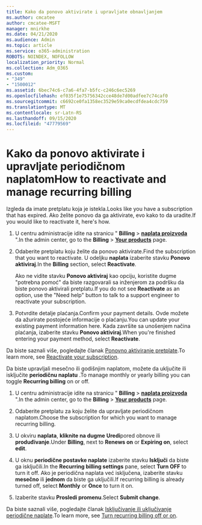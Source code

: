 ```yaml
---
title: Kako da ponovo aktivirate i upravljate obnavljanjem
ms.author: cmcatee
author: cmcatee-MSFT
manager: mnirkhe
ms.date: 04/21/2020
ms.audience: Admin
ms.topic: article
ms.service: o365-administration
ROBOTS: NOINDEX, NOFOLLOW
localization_priority: Normal
ms.collection: Adm_O365
ms.custom:
- "349"
- "1500012"
ms.assetid: 6bec74c6-c7a6-4fa7-b5fc-c246c6ec5269
ms.openlocfilehash: ef035f1e75756342cce48de7d00adfee7c74caf0
ms.sourcegitcommit: c6692ce0fa1358ec3529e59ca0ecdfdea4cdc759
ms.translationtype: MT
ms.contentlocale: sr-Latn-RS
ms.lasthandoff: 09/15/2020
ms.locfileid: "47779569"
---
```

# <a name="how-to-reactivate-and-manage-recurring-billing"></a><span data-ttu-id="f7b9d-102">Kako da ponovo aktivirate i upravljate periodičnom naplatom</span><span class="sxs-lookup"><span data-stu-id="f7b9d-102">How to reactivate and manage recurring billing</span></span>

<span data-ttu-id="f7b9d-103">Izgleda da imate pretplatu koja je istekla.</span><span class="sxs-lookup"><span data-stu-id="f7b9d-103">Looks like you have a subscription that has expired.</span></span> <span data-ttu-id="f7b9d-104">Ako želite ponovo da ga aktivirate, evo kako to da uradite.</span><span class="sxs-lookup"><span data-stu-id="f7b9d-104">If you would like to reactivate it, here's how.</span></span>
  
1. <span data-ttu-id="f7b9d-105">U centru administracije idite na stranicu " **Billing** \> **[naplata proizvoda](https://go.microsoft.com/fwlink/p/?linkid=842054)** ".</span><span class="sxs-lookup"><span data-stu-id="f7b9d-105">In the admin center, go to the **Billing** \> **[Your products](https://go.microsoft.com/fwlink/p/?linkid=842054)** page.</span></span>

2. <span data-ttu-id="f7b9d-106">Odaberite pretplatu koju želite da ponovo aktivirate.</span><span class="sxs-lookup"><span data-stu-id="f7b9d-106">Find the subscription that you want to reactivate.</span></span> <span data-ttu-id="f7b9d-107">U odeljku **naplata** izaberite stavku  **Ponovo aktiviraj**.</span><span class="sxs-lookup"><span data-stu-id="f7b9d-107">In the **Billing** section, select  **Reactivate**.</span></span>

    <span data-ttu-id="f7b9d-108">Ako ne vidite stavku **Ponovo aktiviraj** kao opciju, koristite dugme "potrebna pomoć" da biste razgovarali sa inženjerom za podršku da biste ponovo aktivirali pretplatu.</span><span class="sxs-lookup"><span data-stu-id="f7b9d-108">If you do not see **Reactivate** as an option, use the "Need help" button to talk to a support engineer to reactivate your subscription.</span></span>

3. <span data-ttu-id="f7b9d-109">Potvrdite detalje plaćanja.</span><span class="sxs-lookup"><span data-stu-id="f7b9d-109">Confirm your payment details.</span></span> <span data-ttu-id="f7b9d-110">Ovde možete da ažurirate postojeće informacije o plaćanju.</span><span class="sxs-lookup"><span data-stu-id="f7b9d-110">You can update your existing payment information here.</span></span> <span data-ttu-id="f7b9d-111">Kada završite sa unošenjem načina plaćanja, izaberite stavku **Ponovo aktiviraj**.</span><span class="sxs-lookup"><span data-stu-id="f7b9d-111">When you're finished entering your payment method, select **Reactivate**.</span></span>

<span data-ttu-id="f7b9d-112">Da biste saznali više, pogledajte članak [Ponovno aktiviranje pretplate](https://docs.microsoft.com/microsoft-365/commerce/subscriptions-and-billing/reactivate-your-subscription).</span><span class="sxs-lookup"><span data-stu-id="f7b9d-112">To learn more, see [Reactivate your subscription](https://docs.microsoft.com/microsoft-365/commerce/subscriptions-and-billing/reactivate-your-subscription).</span></span> 

<span data-ttu-id="f7b9d-113">Da biste upravljali mesečno ili godišnjim naplatom, možete da uključite ili isključite **periodičnu naplatu** .</span><span class="sxs-lookup"><span data-stu-id="f7b9d-113">To manage monthly or yearly billing you can toggle **Recurring billing** on or off.</span></span>
  
1. <span data-ttu-id="f7b9d-114">U centru administracije idite na stranicu " **Billing** \> **[naplata proizvoda](https://go.microsoft.com/fwlink/p/?linkid=842054)** ".</span><span class="sxs-lookup"><span data-stu-id="f7b9d-114">In the admin center, go to the **Billing** \> **[Your products](https://go.microsoft.com/fwlink/p/?linkid=842054)** page.</span></span>

2. <span data-ttu-id="f7b9d-115">Odaberite pretplatu za koju želite da upravljate periodičnom naplatom.</span><span class="sxs-lookup"><span data-stu-id="f7b9d-115">Choose the subscription for which you want to manage recurring billing.</span></span>

3. <span data-ttu-id="f7b9d-116">U okviru **naplata**, **kliknite na dugme** **Uredi**pored obnove ili **produđivanje**.</span><span class="sxs-lookup"><span data-stu-id="f7b9d-116">Under **Billing**, next to **Renews on** or **Expiring on**, select **edit**.</span></span>

4. <span data-ttu-id="f7b9d-117">U oknu **periodične postavke naplate** izaberite stavku **Isključi** da biste ga isključili.</span><span class="sxs-lookup"><span data-stu-id="f7b9d-117">In the **Recurring billing settings** pane, select **Turn OFF** to turn it off.</span></span> <span data-ttu-id="f7b9d-118">Ako je periodična naplata već isključena, izaberite stavku **mesečno** ili **jednom** da biste ga uključili.</span><span class="sxs-lookup"><span data-stu-id="f7b9d-118">If recurring billing is already turned off, select **Monthly** or **Once** to turn it on.</span></span>

5. <span data-ttu-id="f7b9d-119">Izaberite stavku **Prosledi promenu**.</span><span class="sxs-lookup"><span data-stu-id="f7b9d-119">Select **Submit change**.</span></span>

<span data-ttu-id="f7b9d-120">Da biste saznali više, pogledajte članak [Isključivanje ili uključivanje periodične naplate](https://docs.microsoft.com/microsoft-365/commerce/subscriptions/renew-your-subscription#turn-recurring-billing-off-or-on).</span><span class="sxs-lookup"><span data-stu-id="f7b9d-120">To learn more, see [Turn recurring billing off or on](https://docs.microsoft.com/microsoft-365/commerce/subscriptions/renew-your-subscription#turn-recurring-billing-off-or-on).</span></span>